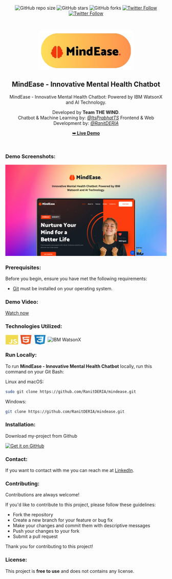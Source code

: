 <div align="center">
  
  ![GitHub repo size](https://img.shields.io/badge/repo_size-20_MB-indigo)
  ![GitHub stars](https://img.shields.io/github/stars/ItsPrabhaTS/mindease?style=social)
  ![GitHub forks](https://img.shields.io/github/forks/ItsPrabhaTS/mindease?style=social)
  [![Twitter Follow](https://img.shields.io/twitter/follow/me0Prabhat?style=social)](https://x.com/me0Prabhat)
  [![Twitter Follow](https://img.shields.io/twitter/follow/DeriaRanit?style=social)](https://twitter.com/intent/follow?screen_name=DeriaRanit)
  
  <br />
  <br />
  
  <img src="./readme-images/brand.png" />

  <h2 align="center">MindEase - Innovative Mental Health Chatbot</h2>

  MindEase - Innovative Mental Health Chatbot: Powered by IBM WatsonX and AI Technology.<br />
  
  Developed by <strong>Team THE WIND</strong>.<br />
   Chatbot & Machine Learning by: <a href="https://github.com/ItsPrabhaTS"><i>@ItsPrabhatTS</i></a>
   Frontend & Web Development by: <a href="https://github.com/RanitDERIA"><i>@RanitDERIA</i></a><br />
   

  <a href="https://mindace.netlify.app/"><strong>➥ Live Demo</strong></a>

</div>

<br />

### Demo Screenshots:

![MindEase Desktop Demo](./readme-images/desk.png "Desktop Demo")

### Prerequisites:

Before you begin, ensure you have met the following requirements:

* [Git](https://git-scm.com/downloads "Download Git") must be installed on your operating system.

### Demo Video: 
[Watch now](https://youtu.be/PSFrk4zZ2m4?si=tUoIL8PLLNxzf2Dc)

### Technologies Utilized:

<div style="display: inline_block">
  <img align="center" alt="JavaScript" height="30" width="40" src="https://raw.githubusercontent.com/devicons/devicon/master/icons/javascript/javascript-plain.svg">
  <img align="center" alt="HTML5" height="30" width="40" src="https://raw.githubusercontent.com/devicons/devicon/master/icons/html5/html5-original.svg">
  <img align="center" alt="CSS3" height="30" width="40" src="https://raw.githubusercontent.com/devicons/devicon/master/icons/css3/css3-original.svg">
  <img align="center" alt="IBM WatsonX" height="30"  src="https://mentobot.s3.us-south.cloud-object-storage.appdomain.cloud/watson-removebg-preview.png">
</div>


### Run Locally:

To run **MindEase - Innovative Mental Health Chatbot** locally, run this command on your Git Bash:

Linux and macOS:

```bash
sudo git clone https://github.com/RanitDERIA/mindease.git
```

Windows:

```bash
git clone https://github.com/RanitDERIA/mindease.git
```
### Installation:

Download my-project from Github

[<img src="https://github.com/machiav3lli/oandbackupx/blob/034b226cea5c1b30eb4f6a6f313e4dadcbb0ece4/badge_github.png" alt="Get it on GitHub" height="80">](https://github.com/RanitDERIA/spotify-clone)

### Contact:

If you want to contact with me you can reach me at [LinkedIn](https://www.linkedin.com/in/ranit-deria-916864257/).

### Contributing:

Contributions are always welcome!

If you'd like to contribute to this project, please follow these guidelines:

- Fork the repository
- Create a new branch for your feature or bug fix
- Make your changes and commit them with descriptive messages
- Push your changes to your fork
- Submit a pull request

Thank you for contributing to this project!

### License:

This project is **free to use** and does not contains any license.
